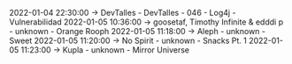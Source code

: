 2022-01-04 22:30:00 -> DevTalles - DevTalles - 046 - Log4j - Vulnerabilidad
2022-01-05 10:36:00 -> goosetaf, Timothy Infinite & edddi p - unknown - Orange Rooph
2022-01-05 11:18:00 -> Aleph - unknown - Sweet
2022-01-05 11:20:00 -> No Spirit - unknown - Snacks Pt. 1
2022-01-05 11:23:00 -> Kupla - unknown - Mirror Universe
